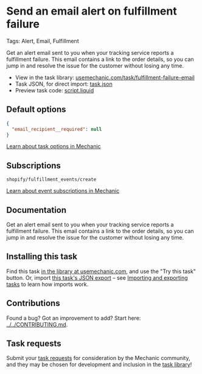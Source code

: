 # Send an email alert on fulfillment failure

Tags: Alert, Email, Fulfillment

Get an alert email sent to you when your tracking service reports a fulfillment failure. This email contains a link to the order details, so you can jump in and resolve the issue for the customer without losing any time.

* View in the task library: [usemechanic.com/task/fulfillment-failure-email](https://usemechanic.com/task/fulfillment-failure-email)
* Task JSON, for direct import: [task.json](../../tasks/fulfillment-failure-email.json)
* Preview task code: [script.liquid](./script.liquid)

## Default options

```json
{
  "email_recipient__required": null
}
```

[Learn about task options in Mechanic](https://docs.usemechanic.com/article/471-task-options)

## Subscriptions

```liquid
shopify/fulfillment_events/create
```

[Learn about event subscriptions in Mechanic](https://docs.usemechanic.com/article/408-subscriptions)

## Documentation

Get an alert email sent to you when your tracking service reports a fulfillment failure. This email contains a link to the order details, so you can jump in and resolve the issue for the customer without losing any time.

## Installing this task

Find this task [in the library at usemechanic.com](https://usemechanic.com/task/fulfillment-failure-email), and use the "Try this task" button. Or, import [this task's JSON export](../../tasks/fulfillment-failure-email.json) – see [Importing and exporting tasks](https://docs.usemechanic.com/article/505-importing-and-exporting-tasks) to learn how imports work.

## Contributions

Found a bug? Got an improvement to add? Start here: [../../CONTRIBUTING.md](../../CONTRIBUTING.md).

## Task requests

Submit your [task requests](https://mechanic.canny.io/task-requests) for consideration by the Mechanic community, and they may be chosen for development and inclusion in the [task library](https://tasks.mechanic.dev/)!
